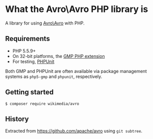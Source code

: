 What the Avro\Avro PHP library is
============================

A library for using [Avro\Avro](http://avro.apache.org/) with PHP.

Requirements
------------
 * PHP 5.5.9+
 * On 32-bit platforms, the [GMP PHP extension](http://php.net/gmp)
 * For testing, [PHPUnit](http://www.phpunit.de/)

Both GMP and PHPUnit are often available via package management
systems as `php5-gmp` and `phpunit`, respectively.

Getting started
---------------
```
$ composer require wikimedia/avro
```

History
-------
Extracted from https://github.com/apache/avro using `git subtree`.
